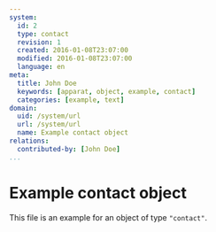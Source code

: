 ```yaml
---
system:
  id: 2
  type: contact
  revision: 1
  created: 2016-01-08T23:07:00
  modified: 2016-01-08T23:07:00
  language: en
meta:
  title: John Doe
  keywords: [apparat, object, example, contact]
  categories: [example, text]
domain:
  uid: /system/url
  url: /system/url
  name: Example contact object
relations:
  contributed-by: [John Doe]
...
```

# Example contact object

This file is an example for an object of type `"contact"`.
